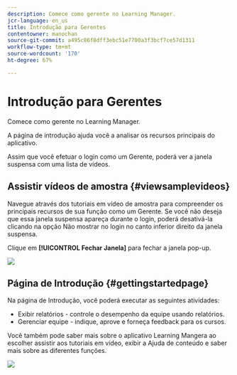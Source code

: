 ```yaml
---
description: Comece como gerente no Learning Manager.
jcr-language: en_us
title: Introdução para Gerentes
contentowner: manochan
source-git-commit: a495c86f8dff3ebc51e7700a3f3bcf7ce57d1311
workflow-type: tm+mt
source-wordcount: '170'
ht-degree: 67%

---
```



# Introdução para Gerentes

Comece como gerente no Learning Manager.

A página de introdução ajuda você a analisar os recursos principais do aplicativo.

Assim que você efetuar o login como um Gerente, poderá ver a janela suspensa com uma lista de vídeos.

## Assistir vídeos de amostra {#viewsamplevideos}

Navegue através dos tutoriais em vídeo de amostra para compreender os principais recursos de sua função como um Gerente. Se você não deseja que essa janela suspensa apareça durante o login, poderá desativá-la clicando na opção Não mostrar no login no canto inferior direito da janela suspensa.

Clique em **[!UICONTROL Fechar Janela]** para fechar a janela pop-up.

![](assets/welcome-videos.png)

## Página de Introdução {#gettingstartedpage}

Na página de Introdução, você poderá executar as seguintes atividades:

* Exibir relatórios - controle o desempenho da equipe usando relatórios.
* Gerenciar equipe - indique, aprove e forneça feedback para os cursos.

Você também pode saber mais sobre o aplicativo Learning Mangera ao escolher assistir aos tutoriais em vídeo, exibir a Ajuda de conteúdo e saber mais sobre as diferentes funções.

![](assets/manager-experienceprime.png)

